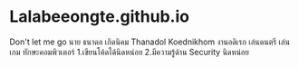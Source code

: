 # Lalabeeongte.github.io

Don't let me go
นาย ธนาดล เกิดนิคม
Thanadol Koednikhom
งานอดิเรก เล่นดนตรี เล่นเกม
ทักษะคอมพิวเตอร์
1.เขียนโค้ดได้นิดหน่อย
2.มีความรู้ด้าน Security นิดหน่อย
 
